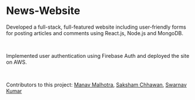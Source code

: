 # News-Website
<p>Developed a full-stack, full-featured website including user-friendly forms for posting articles and comments using React.js, Node.js and MongoDB.</p><br>
<p>Implemented user authentication using Firebase Auth and deployed the site on AWS.</p><br>
<p>Contributors to this project: <a href="https://github.com/Manav173" target="_blank">Manav Malhotra</a>, <a href="https://github.com/sakshamchhawan18" target="_blank">Saksham Chhawan</a>, <a href="https://github.com/Swarnav-Kumar" target="_blank">Swarnav Kumar</a></p>
